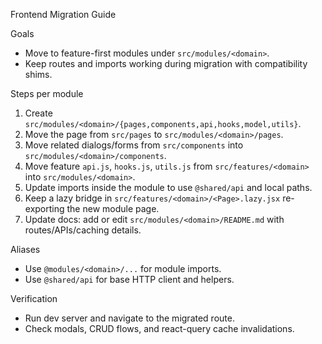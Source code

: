 Frontend Migration Guide

Goals

- Move to feature-first modules under `src/modules/<domain>`.
- Keep routes and imports working during migration with compatibility shims.

Steps per module

1) Create `src/modules/<domain>/{pages,components,api,hooks,model,utils}`.
2) Move the page from `src/pages` to `src/modules/<domain>/pages`.
3) Move related dialogs/forms from `src/components` into `src/modules/<domain>/components`.
4) Move feature `api.js`, `hooks.js`, `utils.js` from `src/features/<domain>` into `src/modules/<domain>`.
5) Update imports inside the module to use `@shared/api` and local paths.
6) Keep a lazy bridge in `src/features/<domain>/<Page>.lazy.jsx` re-exporting the new module page.
7) Update docs: add or edit `src/modules/<domain>/README.md` with routes/APIs/caching details.

Aliases

- Use `@modules/<domain>/...` for module imports.
- Use `@shared/api` for base HTTP client and helpers.

Verification

- Run dev server and navigate to the migrated route.
- Check modals, CRUD flows, and react-query cache invalidations.


